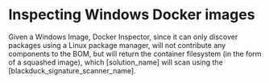 # Inspecting Windows Docker images

Given a Windows Image, Docker Inspector, since it can only discover packages using
a Linux package manager, will not contribute any components to the BOM, but will
return the container filesystem (in the form of a squashed image),
which [solution_name] will scan using the [blackduck_signature_scanner_name].

